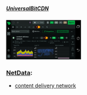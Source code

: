 ##### [UniversalBitCDN](https://universalbitcdn.it/)
<img src="https://github.com/universalbit-dev/universalbit-dev/blob/main/cdn/images/netdata_android_device.jpg" width="40%"></img>



### [NetData](https://en.wikipedia.org/wiki/Netdata):

* [content delivery network](https://github.com/universalbit-dev/universalbit-dev/tree/main/cdn)



